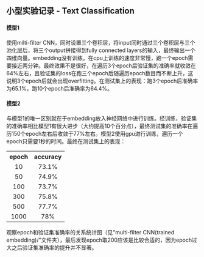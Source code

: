 ## 小型实验记录 - Text Classification

#### 模型1

使用milti-filter CNN，同时设置三个卷积层，将input同时通过三个卷积层与三个池化层后，将三个output拼接得到fully connected layers的输入，最终输出一个四维向量。embedding没有训练。在cpu上训练的速度非常慢，跑一个epoch需要接近两分钟。最终效果不是很好，在遍历3个epoch后验证集的准确率就收敛在64%左右，且验证集的loss在跑三个epoch后随遍历epoch数目而不断上升，这说明3个epoch后就会出现overfitting。在测试集上的表现：跑3个epoch后准确率为65.1%，跑10个epoch后准确率为64.4%。

#### 模型2

与模型1的唯一区别就在于embedding放入神经网络中进行训练。经训练，验证集的准确率相比模型1有很大进步（大约提高10个百分点），最终测试集的准确率在遍历150个epoch左右后收敛于77%左右。模型2使用gpu进行训练，遍历一个epoch只需要1秒的时间。最终在测试集上的表现：

<table style="text-align:center;">
  <tr>
  	<th>epoch</th>
    <th>accuracy</th>
  </tr>
  <tr>
  	<td>10</td>
    <td>73.1%</td>
  </tr>
  <tr>
  	<td>50</td>
    <td>74.9%</td>
  </tr>
   <tr>
  	<td>100</td>
    <td>73.7%</td>
  </tr>
  <tr>
  	<td>300</td>
    <td>75.8%</td>
  </tr>
  <tr>
  	<td>500</td>
    <td>77.7%</td>
  </tr>
  <tr>
  	<td>1000</td>
    <td>78%</td>
  </tr>
</table>

观察epoch和验证集准确率的关系统计图（见"multi-filter CNN(trained embedding)/"文件夹），最后发现epoch取200应该是比较合适的，因为epoch过大之后验证集准确率的提升并不显著。



